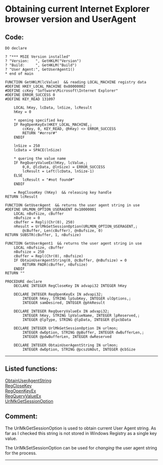 <link rel="stylesheet" type="text/css" href="../css/win32api.css">  
<link rel="stylesheet" href="https://cdnjs.cloudflare.com/ajax/libs/font-awesome/4.7.0/css/font-awesome.min.css">

# Obtaining current Internet Explorer browser version and UserAgent

## Code:
```foxpro  
DO declare

? "*** MSIE Version installed"
? "Version:   ", GetHKLM("Version")
? "Build:     ", GetHKLM("Build")
? "User Agent:", GetUserAgent1()
* end of main

FUNCTION GetHKLM(lcValue)  && reading LOCAL_MACHINE registry data
#DEFINE HKEY_LOCAL_MACHINE 0x80000002
#DEFINE ccKey "Software\Microsoft\Internet Explorer"
#DEFINE ERROR_SUCCESS 0
#DEFINE KEY_READ 131097

	LOCAL hKey, lcData, lnSize, lcResult
	hKey = 0

	* opening specified key
	IF RegOpenKeyEx(HKEY_LOCAL_MACHINE,;
		ccKey, 0, KEY_READ, @hKey) <> ERROR_SUCCESS
		RETURN "#error#"
	ENDIF

	lnSize = 250
	lcData = SPACE(lnSize)

	* quering the value name
	IF RegQueryValueEx(hKey, lcValue,;
		0,0, @lcData, @lnSize) = ERROR_SUCCESS
		lcResult = Left(lcData, lnSize-1)
	ELSE
		lcResult = "#not found#"
	ENDIF

	= RegCloseKey (hKey)  && releasing key handle
RETURN lcResult

FUNCTION GetUserAgent  && returns the user agent string in use
#DEFINE URLMON_OPTION_USERAGENT 0x10000001
	LOCAL nBufsize, cBuffer
	nBufsize = 0
	cBuffer = Repli(Chr(0), 250)
	nResult = UrlMkGetSessionOption(URLMON_OPTION_USERAGENT,;
		@cBuffer, Len(cBuffer), @nBufsize, 0)
RETURN SUBSTR(cBuffer, 1, nBufsize)

FUNCTION GetUserAgent1  && returns the user agent string in use
	LOCAL nBufsize, cBuffer
	nBufsize = 250
	cBuffer = Repl(Chr(0), nBufsize)
	IF ObtainUserAgentString(0, @cBuffer, @nBufsize) = 0
		RETURN PADR(cBuffer, nBufsize)
	ENDIF
RETURN ""

PROCEDURE declare
	DECLARE INTEGER RegCloseKey IN advapi32 INTEGER hKey

	DECLARE INTEGER RegOpenKeyEx IN advapi32;
		INTEGER hKey, STRING lpSubKey, INTEGER ulOptions,;
		INTEGER samDesired, INTEGER @phkResult

	DECLARE INTEGER RegQueryValueEx IN advapi32;
		INTEGER hKey, STRING lpValueName, INTEGER lpReserved,;
		INTEGER @lpType, STRING @lpData, INTEGER @lpcbData

	DECLARE INTEGER UrlMkGetSessionOption IN urlmon;
		INTEGER dwOption, STRING @pBuffer, INTEGER dwBufferLen,;
		INTEGER @pdwBufferLen, INTEGER dwReserved

	DECLARE INTEGER ObtainUserAgentString IN urlmon;
		INTEGER dwOption, STRING @pcszUAOut, INTEGER @cbSize  
```  
***  


## Listed functions:
[ObtainUserAgentString](../libraries/urlmon/ObtainUserAgentString.md)  
[RegCloseKey](../libraries/advapi32/RegCloseKey.md)  
[RegOpenKeyEx](../libraries/advapi32/RegOpenKeyEx.md)  
[RegQueryValueEx](../libraries/advapi32/RegQueryValueEx.md)  
[UrlMkGetSessionOption](../libraries/urlmon/UrlMkGetSessionOption.md)  

## Comment:
The UrlMkGetSessionOption is used to obtain current User Agent string. As far as I checked this string is not stored in Windows Registry as a single key value.  
  
The UrlMkSetSessionOption can be used for *changing* the user agent string for the process.  
  
***  

